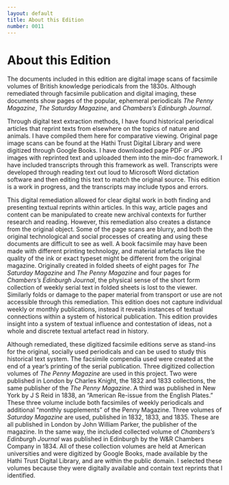 ```yaml
---
layout: default
title: About this Edition
number: 0011
---
```


# About this Edition

  The documents included in this edition are digital image scans of facsimile volumes of British knowledge periodicals from the 1830s. Although remediated through facsimile publication and digital imaging, these documents show pages of the popular, ephemeral periodicals _The Penny Magazine_, _The Saturday Magazine_, and _Chambers’s Edinburgh Journal_. 

  Through digital text extraction methods, I have found historical periodical articles that reprint texts from elsewhere on the topics of nature and animals. I have compiled them here for comparative viewing. Original page image scans can be found at the Hathi Trust Digital Library and were digitized through Google Books. I have downloaded page PDF or JPG images with reprinted text and uploaded them into the min-doc framework. I have included transcripts through this framework as well.  Transcripts were developed through reading text out loud to Microsoft Word dictation software and then editing this text to match the original source. This edition is a work in progress, and the transcripts may include typos and errors.

  This digital remediation allowed for clear digital work in both finding and presenting textual reprints within articles. In this way, article pages and content can be manipulated to create new archival contexts for further research and reading. However, this remediation also creates a distance from the original object. Some of the page scans are blurry, and both the original technological and social processes of creating and using these documents are difficult to see as well. A book facsimile may have been made with different printing technology, and material artefacts like the quality of the ink or exact typeset might be different from the original magazine. Originally created in folded sheets of eight pages for _The Saturday Magazine_ and _The Penny Magazine_ and four pages for _Chambers’s Edinburgh Journal_, the physical sense of the short form collection of weekly serial text in folded sheets is lost to the viewer. Similarly folds or damage to the paper material from transport or use are not accessible through this remediation. This edition does not capture individual weekly or monthly publications, instead it reveals instances of textual connections within a system of historical publication. This edition provides insight into a system of textual influence and contestation of ideas, not a whole and discrete textual artefact read in history. 

  Although remediated, these digitized facsimile editions serve as stand-ins for the original, socially used periodicals and can be used to study this historical text system. The facsimile compendia used were created at the end of a year’s printing of the serial publication. Three digitized collection volumes of _The Penny Magazine_ are used in this project. Two were published in London by Charles Knight, the 1832 and 1833 collections, the same publisher of the _The Penny Magazine_. A third was published in New York by J S Reid in 1838, an “American Re-issue from the English Plates.” These three volume include both facsimiles of weekly periodicals and additional “monthly supplements” of the Penny Magazine. Three volumes of _Saturday Magazine_ are used, published in 1832, 1833, and 1835. These are all published in London by John William Parker, the publisher of the magazine. In the same way, the included collected volume of _Chambers’s Edinburgh Journal_ was published in Edinburgh by the W&R Chambers Company in 1834. All of these collection volumes are held at American universities and were digitized by Google Books, made available by the Hathi Trust Digital Library, and are within the public domain. I selected these volumes because they were digitally available and contain text reprints that I identified. 


